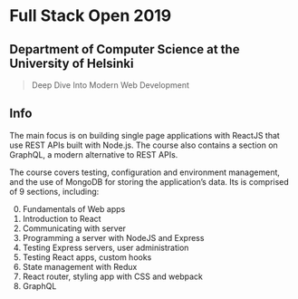 # Full Stack Open 2019

## Department of Computer Science at the University of Helsinki

>  Deep Dive Into Modern Web Development

## Info 

The main focus is on building single page applications with ReactJS that use REST APIs built with Node.js. The course also contains a section on GraphQL, a modern alternative to REST APIs.

The course covers testing, configuration and environment management, and the use of MongoDB for storing the application’s data. Its is comprised of 9 sections, including:

0) Fundamentals of Web apps
1) Introduction to React
2) Communicating with server
3) Programming a server with NodeJS and Express
4) Testing Express servers, user administration
5) Testing React apps, custom hooks
6) State management with Redux
7) React router, styling app with CSS and webpack
8) GraphQL


